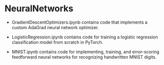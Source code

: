 # NeuralNetworks

- GradientDescentOptimizers.ipynb contains code that implements a custom AdaGrad neural network optimizer.

- LogisticRegression.ipynb contains code for training a logistic regression classification model from scratch in PyTorch.

- MNIST.ipynb contains code for implementing, training, and error-scoring feedforward neural networks for recognizing handwritten MNIST digits.
